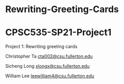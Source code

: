 # Rewriting-Greeting-Cards
# CPSC535-SP21-Project1
Project 1: Rewriting greeting cards


Christopher Ta      cta002@csu.fullerton.edu

Sicheng Long        xlongx@csu.fullerton.edu

William Lee         leewilliam4@csu.fullerton.edu
